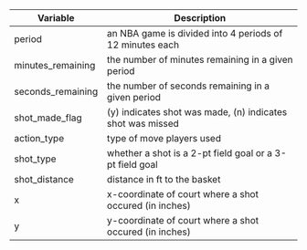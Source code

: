 | Variable | Description |
| -------- | ----------- |
| period   | an NBA game is divided into 4 periods of 12 minutes each |
| minutes_remaining | the number of minutes remaining in a given period |
| seconds_remaining | the number of seconds remaining in a given period |
| shot_made_flag | (y) indicates shot was made, (n) indicates shot was missed |
| action_type | type of move players used |
| shot_type | whether a shot is a 2-pt field goal or a 3-pt field goal |
| shot_distance | distance in ft to the basket |
| x | x-coordinate of court where a shot occured (in inches)
| y | y-coordinate of court where a shot occured (in inches)

